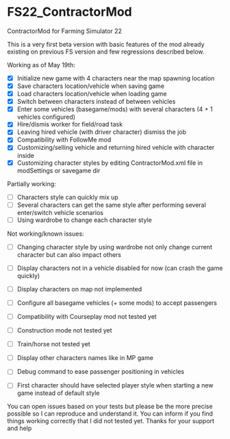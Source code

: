 # FS22_ContractorMod
ContractorMod for Farming Simulator 22

This is a very first beta version with basic features of the mod already existing on previous FS version and few regressions described below.

Working as of May 19th:  
 - [x] Initialize new game with 4 characters near the map spawning location
 - [x] Save characters location/vehicle when saving game
 - [x] Load characters location/vehicle when loading game
 - [x] Switch between characters instead of between vehicles
 - [x] Enter some vehicles (basegame/mods) with several characters (4 + 1 vehicles configured)
 - [x] Hire/dismis worker for field/road task
 - [x] Leaving hired vehicle (with driver character) dismiss the job
 - [x] Compatibility with FollowMe mod
 - [x] Customizing/selling vehicle and returning hired vehicle with character inside
 - [x] Customizing character styles by editing ContractorMod.xml file in modSettings or savegame dir
 
Partially working:  
 - [ ] Characters style can quickly mix up
 - [ ] Several characters can get the same style after performing several enter/switch vehicle scenarios
 - [ ] Using wardrobe to change each character style

Not working/known issues:  
 - [ ] Changing character style by using wardrobe not only change current character but can also impact others
 - [ ] Display characters not in a vehicle disabled for now (can crash the game quickly) 
 - [ ] Display characters on map not implemented
 - [ ] Configure all basegame vehicles (+ some mods) to accept passengers
 - [ ] Compatibility with Courseplay mod not tested yet
 - [ ] Construction mode not tested yet
 - [ ] Train/horse not tested yet
 - [ ] Display other characters names like in MP game
 - [ ] Debug command to ease passenger positioning in vehicles
 - [ ] First character should have selected player style when starting a new game instead of default style


You can open issues based on your tests but please be the more precise possible so I can reproduce and understand it. You can inform if you find things working correctly that I did not tested yet.
Thanks for your support and help
